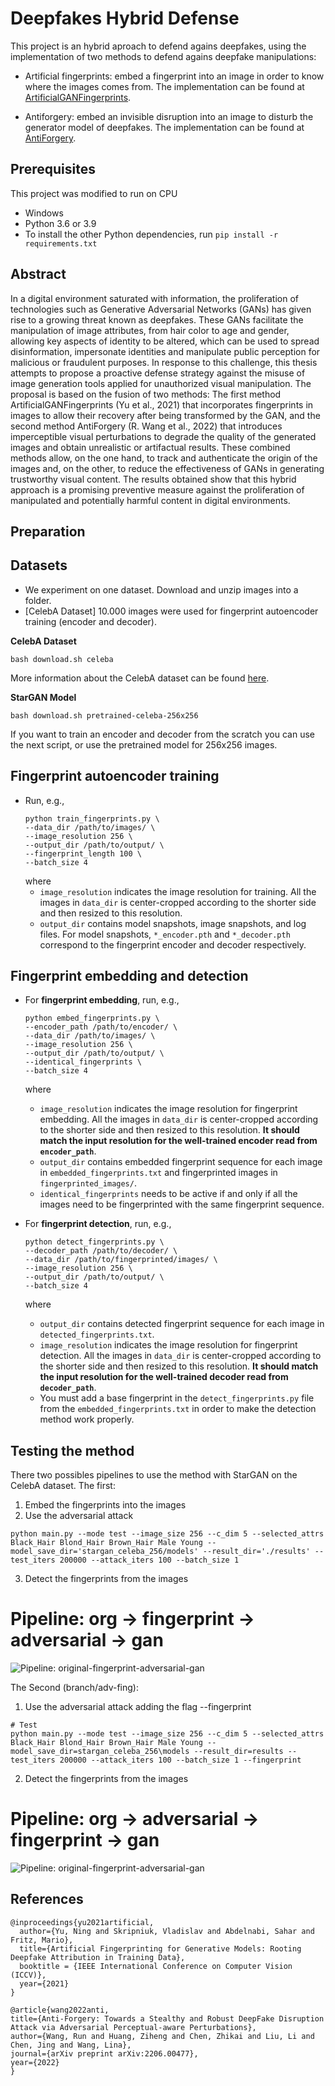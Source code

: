 # Deepfakes Hybrid Defense
This project is an hybrid aproach to defend agains deepfakes, using the implementation of two methods to defend agains deepfake manipulations:
- Artificial fingerprints: embed a fingerprint into an image in order to know where the images comes from.
The implementation can be found at [ArtificialGANFingerprints](https://github.com/ningyu1991/ArtificialGANFingerprints/).

- Antiforgery: embed an invisible disruption into an image to disturb the generator model of deepfakes.
The implementation can be found at [AntiForgery](https://github.com/AbstractTeen/AntiForgery).

## Prerequisites
This project was modified to run on CPU
- Windows
- Python 3.6 or 3.9
- To install the other Python dependencies, run `pip install -r requirements.txt`


## Abstract
In a digital environment saturated with information, the proliferation of technologies such as Generative Adversarial Networks (GANs) has given rise to a growing threat known
as deepfakes. These GANs facilitate the manipulation of image attributes, from hair color to age and gender, allowing key aspects of identity to be altered, which can be used to spread disinformation, impersonate identities and manipulate public perception for malicious or fraudulent purposes. In response to this challenge, this thesis attempts to propose a proactive defense strategy against the misuse of image generation tools applied for unauthorized visual manipulation. The proposal is based on the fusion of two methods: The first method ArtificialGANFingerprints (Yu et al., 2021) that incorporates fingerprints in images to allow their recovery after being transformed by the GAN, and the second method AntiForgery (R. Wang et al., 2022) that introduces imperceptible visual perturbations to degrade the quality of the generated images and obtain unrealistic or artifactual results. These combined methods allow, on the one hand, to track and authenticate the origin of the images and, on the other, to reduce the effectiveness of GANs in generating trustworthy visual content. The results obtained show that this hybrid approach is a promising preventive measure against the proliferation of manipulated and potentially harmful content in digital environments.


## Preparation
## Datasets
- We experiment on one dataset. Download and unzip images into a folder.
- [CelebA Dataset] 10.000 images were used for fingerprint autoencoder training (encoder and decoder).

**CelebA Dataset**

```
bash download.sh celeba
```
More information about the CelebA dataset can be found [here](http://mmlab.ie.cuhk.edu.hk/projects/CelebA.html). 

**StarGAN Model**

```
bash download.sh pretrained-celeba-256x256
```

If you want to train an encoder and decoder from the scratch you can use the next script, or use the pretrained model for 256x256 images.
## Fingerprint autoencoder training
- Run, e.g.,
  ```
  python train_fingerprints.py \
  --data_dir /path/to/images/ \
  --image_resolution 256 \
  --output_dir /path/to/output/ \
  --fingerprint_length 100 \
  --batch_size 4
  ```
  where
  - `image_resolution` indicates the image resolution for training. All the images in `data_dir` is center-cropped according to the shorter side and then resized to this resolution. 
  - `output_dir` contains model snapshots, image snapshots, and log files. For model snapshots, `*_encoder.pth` and `*_decoder.pth` correspond to the fingerprint encoder and decoder respectively.

## Fingerprint embedding and detection
- For **fingerprint embedding**, run, e.g.,
  ```
  python embed_fingerprints.py \
  --encoder_path /path/to/encoder/ \
  --data_dir /path/to/images/ \
  --image_resolution 256 \
  --output_dir /path/to/output/ \
  --identical_fingerprints \
  --batch_size 4
  ```
  where
  - `image_resolution` indicates the image resolution for fingerprint embedding. All the images in `data_dir` is center-cropped according to the shorter side and then resized to this resolution. **It should match the input resolution for the well-trained encoder read from `encoder_path`**.
  - `output_dir` contains embedded fingerprint sequence for each image in `embedded_fingerprints.txt` and fingerprinted images in `fingerprinted_images/`.
  - `identical_fingerprints` needs to be active if and only if all the images need to be fingerprinted with the same fingerprint sequence. 
  
- For **fingerprint detection**, run, e.g.,
  ```
  python detect_fingerprints.py \
  --decoder_path /path/to/decoder/ \
  --data_dir /path/to/fingerprinted/images/ \
  --image_resolution 256 \
  --output_dir /path/to/output/ \
  --batch_size 4
  ```
  where
  - `output_dir` contains detected fingerprint sequence for each image in `detected_fingerprints.txt`.
  - `image_resolution` indicates the image resolution for fingerprint detection. All the images in `data_dir` is center-cropped according to the shorter side and then resized to this resolution. **It should match the input resolution for the well-trained decoder read from `decoder_path`**.
  - You must add a base fingerprint in the `detect_fingerprints.py` file from the `embedded_fingerprints.txt` in order to make the detection method work properly.


## Testing the method

There two possibles pipelines to use the method with StarGAN on the CelebA dataset.
The first:
  1. Embed the fingerprints into the images
  2. Use the adversarial attack
```
python main.py --mode test --image_size 256 --c_dim 5 --selected_attrs Black_Hair Blond_Hair Brown_Hair Male Young --model_save_dir='stargan_celeba_256/models' --result_dir='./results' --test_iters 200000 --attack_iters 100 --batch_size 1
```
  3. Detect the fingerprints from the images

# Pipeline: org -> fingerprint -> adversarial -> gan
![Pipeline: original-fingerprint-adversarial-gan](https://github.com/kvinstuard/Antiforgery_and_fingerprints/raw/main/assets/escenario5b.png)


The Second (branch/adv-fing):
  1. Use the adversarial attack adding the flag --fingerprint   
```
# Test
python main.py --mode test --image_size 256 --c_dim 5 --selected_attrs Black_Hair Blond_Hair Brown_Hair Male Young --model_save_dir=stargan_celeba_256\models --result_dir=results --test_iters 200000 --attack_iters 100 --batch_size 1 --fingerprint
```
  2. Detect the fingerprints from the images

# Pipeline: org  -> adversarial -> fingerprint -> gan

![Pipeline: original-fingerprint-adversarial-gan](https://github.com/kvinstuard/Antiforgery_and_fingerprints/raw/main/assets/escenario4_final.png)

## References
  ```
  @inproceedings{yu2021artificial,
    author={Yu, Ning and Skripniuk, Vladislav and Abdelnabi, Sahar and Fritz, Mario},
    title={Artificial Fingerprinting for Generative Models: Rooting Deepfake Attribution in Training Data},
    booktitle = {IEEE International Conference on Computer Vision (ICCV)},
    year={2021}
  }
  ```
  ```
@article{wang2022anti,
  title={Anti-Forgery: Towards a Stealthy and Robust DeepFake Disruption Attack via Adversarial Perceptual-aware Perturbations},
  author={Wang, Run and Huang, Ziheng and Chen, Zhikai and Liu, Li and Chen, Jing and Wang, Lina},
  journal={arXiv preprint arXiv:2206.00477},
  year={2022}
}

```


